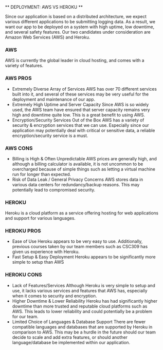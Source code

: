 ** DEPLOYMENT: AWS VS HEROKU **

Since our application is based on a distributed architecture, we expect various different applications to be submitting logging data. As a result, we want our app to be deployed on a system with high uptime, low downtime, and several safety features. Our two candidates under consideration are Amazon Web Services (AWS) and Heroku.

### AWS

AWS is currently the global leader in cloud hosting, and comes with a variety of features.

### AWS PROS
- Extremely Diverse Array of Services
    AWS has over 70 different services built into it, and several of these services may be very useful for the deployment and maintenance of our app.
- Extremely High Uptime and Server Capacity
    Since AWS is so widely used, the AWS team have ensured that server capacity remains very high and downtime quite low. This is a great benefit to using AWS.
- Encryption/Security Services Out of the Box
    AWS has a variety of security & encryption services that we can use. Especially since our application may potentially deal with critical or sensitive data, a reliable encryption/security service is a must.

### AWS CONS
- Billing is High & Often Unpredictable
    AWS prices are generally high, and although a billing calculator is available, it is not uncommon to be overcharged because of simple things such as letting a virtual machine run for longer than expected.
- Risk of Data Leak / General Privacy Concerns
    AWS stores data in various data centers for redundancy/backup reasons. This may potentially lead to compromised security.

### HEROKU

Heroku is a cloud platform as a service offering hosting for web applications and support for various languages.

### HEROKU PROS

- Ease of Use
    Heroku appears to be very easy to use. Additionally, previous courses taken by our team members such as CSC309 has given us experience with Heroku.
- Fast Setup & Easy Deployment
    Heroku appears to be significantly more simple to setup than AWS

### HEROKU CONS

- Lack of Features/Services
    Although Heroku is very simple to setup and use, it lacks various services and features that AWS has, especially when it comes to security and encryption.
- Higher Downtime & Lower Reliability
    Heroku has had significantly higher downtime than more trusted and reputable cloud platforms such as AWS. This leads to lower reliability and could potentially be a problem for our team.
- Limited Choice of Languages & Database Support
    There are fewer compatible languages and databases that are supported by Heroku in comparison to AWS. This may be a hurdle in the future should our team decide to scale and add extra features, or should another language/database be implemented within our application.